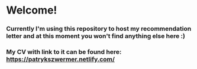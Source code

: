 # Welcome! 

### Currently I'm using this repository to host my recommendation letter and at this moment you won't find anything else here :)

### My CV with link to it can be found here: https://patrykszwermer.netlify.com/
